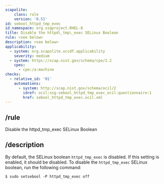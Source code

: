 ```yaml
---
scapolite:
    class: rule
    version: '0.51'
id: sebool_httpd_tmp_exec
id_namespace: org.ssgproject.RHEL-8
title: Disable the httpd\_tmp\_exec SELinux Boolean
rule: <see below>
description: <see below>
applicability:
  - system: org.scapolite.xccdf.applicability
    severity: medium
  - system: https://scap.nist.gov/schema/cpe/2.2
    cpes:
      - cpe:/a:machine
checks:
  - relative_id: '01'
    automations:
      - system: http://scap.nist.gov/schema/ocil/2
        idref: ocil:ssg-sebool_httpd_tmp_exec_ocil:questionnaire:1
        href: sebool_httpd_tmp_exec.ocil.xml
---
```



## /rule

Disable the httpd\_tmp\_exec SELinux Boolean

## /description

By
default, the SELinux boolean `httpd_tmp_exec` is disabled. If this
setting is enabled, it should be disabled. To disable the
`httpd_tmp_exec` SELinux boolean, run the following command:

``` 
$ sudo setsebool -P httpd_tmp_exec off
```
